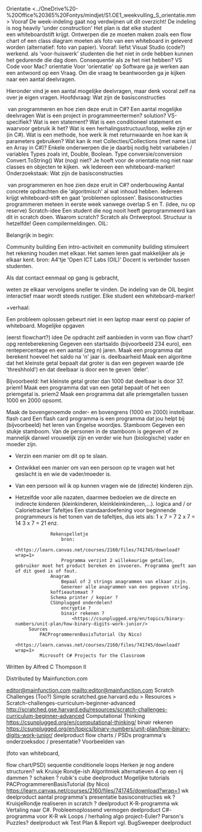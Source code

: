 Orientatie <../OneDrive%20-%20Office%20365%20Fontys/mindjet/S1.OE1_weekvulling_S_orientatie.mm>
    Vooraf
        De week-indeling gaat nog verdwijnen uit dit overzicht!
        De indeling is nog heavily 'under construction'
        Het plan is dat elke student een whiteboardstift krijgt. Ontwerpen die ze moeten maken zoals een flow chart of een class diagram moeten als foto van een whiteboard in geleverd worden (alternatief: foto van papier).
    Vooraf: liefst Visual Studio (code?) werkend.
        als 'voor-huiswerk'
        studenten die het niet in orde hebben kunnen het gedurende die dag doen.
        Consequentie als ze het niet hebben?
        VS Code voor Mac?
    orientatie
        Voor 'orientatie' op Software ga je werken aan een antwoord op een Vraag. Om die vraag te beantwoorden ga je kijken naar een aantal deelvragen.

 Hieronder vind je een aantal mogelijke deelvragen, maar denk vooral zelf na over je eigen vragen.
        Hoofdvraag: Wat zijn de basisconstructies

  van programmeren en hoe zien deze eruit in C#?
        Een aantal mogelijke deelvragen
            Wat is een project in programmeertermen?
                solution?
                VS-specifiek?
            Wat is een statement?
            Wat is een conditioneel statement en waarvoor gebruik ik het?
            Wat is een herhalingsstructuur/loop, welke zijn er (in C#).
            Wat is een methode, hoe werk ik met returnwaarde en hoe kan ik parameters gebruiken?
            Wat kan ik met Collecties/Collections (met name List en Array in C#)?
        Enkele onderwerpen die je daarbij nodig hebt
            variabelen / variables
            Types zoals int, Double, Boolean.
            Type conversie/conversion
                Convert.ToString()
        Wat (nog) niet?
            Je hoeft voor de orientatie nog niet naar classes en objecten te kijken. 
    wk
        Iedereen een whiteboard-marker!
        Onderzoekstaak: Wat zijn de basisconstructies

  van programmeren en hoe zien deze eruit in C#?
            onderbouwing
                Aantal concrete opdrachten die 'algoritmisch' al wat inhoud hebben.
                Iedereen krijgt whiteboard-stift en gaat 'problemen oplossen'.
                Basisconstructies programmeren meteen in eerste week vanwege overlap S en T.
                (idee, nu op reserve)
                    Scratch-idee
                        Een student die nog nooit heeft geprogrammeerd kan dit in scratch doen.
                        Waarom scratch?
                            Scratch als Ontwerptool.
                            Structuur is hetzelfde!
                            Geen compilermeldingen.
                OIL:

 Belangrijk in begin:

 Community building
                    Een intro-activiteit en communiity building stimuleert het rekening houden met elkaar.
Het samen leren gaat makkelijker als je elkaar kent.
                    bron: A4'tje 'Open ICT Labs (OIL)'
                        Docent is verbinder tussen studenten. 

 Als dat contact eenmaal op gang is gebracht,

 weten ze elkaar vervolgens sneller te vinden.
                        De indeling van de OIL begint interactief maar wordt steeds rustiger.
                Elke student een whiteboard-marker!

 +verhaal:

 Een probleem oplossen gebeurt niet in een laptop maar eerst op papier of whiteboard.
            Mogelijke opgaven

 (eerst flowchart?)
                idee
                    De opdracht zelf aanbieden in vorm van flow chart? 
                opg
                    renteberekening
                        Gegeven een startsaldo (bijvoorbeeld 234 euro), een rentepercentage en een aantal (zeg n) jaren. Maak een programma dat berekent hoeveel het saldo na 'n' jaar is.
                    deelbaarheid
                        Maak een algoritme dat het kleinste getal bepaalt dat groter is dan een gegeven waarde (de 'threshhold') en dat deelbaar is door een te geven 'deler'.

 Bijvoorbeeld: het kleinste getal groter dan 1000 dat deelbaar is door 37.
                    priem1
                        Maak een programma dat van een getal bepaalt of het een priemgetal is.
                    priem2
                        Maak een programma dat alle priemgetallen tussen 1000 en 2000 opsomt. 

 Maak de bovengenoemde onder- en bovengrens (1000 en 2000) instelbaar.
                    flash card
                        Een flash card programma is een programma dat jou helpt bij
(bijvoorbeeld) het leren van Engelse woordjes.
                    Stamboom
                        Gegeven een stukje stamboom. Van de personen in de stamboom is gegeven of ze mannelijk danwel vrouwelijk zijn en verder wie hun (biologische) vader en moeder zijn.

 - Verzin een manier om dit op te slaan.

 - Ontwikkel een manier om van een persoon op te vragen wat het geslacht is en wie de vader/moeder is.

 - Van een persoon wil ik op kunnen vragen wie de (directe) kinderen zijn.

 - Hetzelfde voor alle nazaten, daarmee bedoelen we de directe en indirecte kinderen (kleinkinderen, kleinkleinkinderen,...).
                    logica
                        and / or
                    Calorietracker
                    Tafeltjes
                        Een standaardoefening voor beginnende programmeurs is het tonen van de tafeltjes, dus iets als:
1 x 7 = 7
2 x 7 = 14
3 x 7 = 21
enz.

                    Rekenspelletje
                        bron:
                            <https://learn.canvas.net/courses/2160/files/741745/download?wrap=1>
                        Programma verzint 2 willekeurige getallen, gebruiker moet het product bereken en invoeren. Programma geeft aan of dit goed is of fout.
                    Anagram
                        Bepaal of 2 strings anagrammen van elkaar zijn.
                        Genereer alle anagrammen van een gegeven string.
                    koffieautomaat ?
                    Schema printer / kopier ?
                    CSUnplugged onderdelen?
                        encryptie ?
                        binair rekenen ?
                            <https://csunplugged.org/en/topics/binary-numbers/unit-plan/how-binary-digits-work-junior/>
            Sources
                PACProgrammerenBasisTutorial (by Nico)
                    <https://learn.canvas.net/courses/2160/files/741745/download?wrap=1>
                Microsoft C# Projects for the Classroom

 Written by Alfred C Thompson II

 Distributed by Mainfunction.com

 editor@mainfunction.com <mailto:editor@mainfunction.com>
                Scratch Challenges
                    (Too?) Simple
                        scratched.gse.harvard.edu > Resources > Scratch-challenges-curriculum-beginner-advanced <http://scratched.gse.harvard.edu/resources/scratch-challenges-curriculum-beginner-advanced>
                Computational Thinking
                    <https://csunplugged.org/en/computational-thinking/>
                binair rekenen
                    <https://csunplugged.org/en/topics/binary-numbers/unit-plan/how-binary-digits-work-junior/>
        deelproduct
            flow charts / PSDs
                programma's
            onderzoeksdoc / presentatie?
                Voorbeelden van

 (foto van whiteboard,

 flow chart/PSD)
                    sequentie
                    conditionele
                    loops
                    Herken je nog andere structuren?
    wk
        Kruisje Rondje-ish
            Algoritmiek
            alternatieven
                4 op een rij
                dammen ?
                schaken ?
                rubik's cube
        deelproduct
        Mogelijke tutorials
            PACProgrammerenBasisTutorial (by Nico)
                <https://learn.canvas.net/courses/2160/files/741745/download?wrap=1>
    wk
        deelproduct
            aantal programma's
            presentatie basisconstructies
    wk
        ? KruisjeRondje realiseren in scratch ?
        deelproduct
            K-R-programma
    wk
        Vertaling naar C#.
        Probleemoplossend vermogen
        deelproduct
            C#-programma voor K-R
    wk
        Loops / herhaling
            algo
                project-Euler?
            Parson's Puzzles?
        deelproduct
    wk
        Test Plan & Report
            vgl. BugSweeper
        deelproduct
